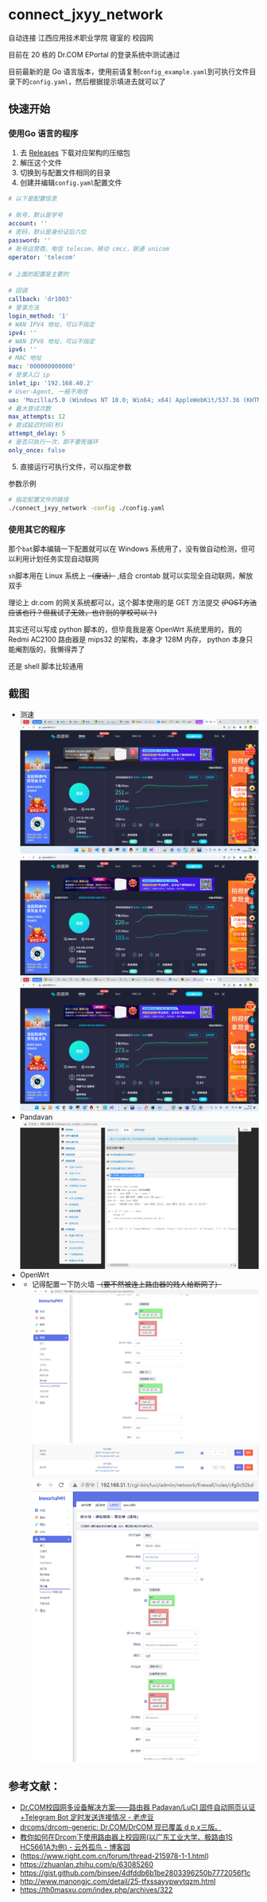 # connect_jxyy_network

自动连接 江西应用技术职业学院 寝室的 校园网

目前在 20 栋的 Dr.COM EPortal 的登录系统中测试通过

目前最新的是 Go 语言版本，使用前请复制`config_example.yaml`到可执行文件目录下的`config.yaml`，然后根据提示填进去就可以了

## 快速开始

### 使用Go 语言的程序

1. 去 [Releases](https://github.com/wochaoop/connect_jxyy_network/releases) 下载对应架构的压缩包
2. 解压这个文件
3. 切换到与配置文件相同的目录
4. 创建并编辑`config.yaml`配置文件
```yaml
# 以下是配置信息

# 账号，默认是学号
account: ''
# 密码，默认是身份证后六位
password: ''
# 账号运营商，电信 telecom，移动 cmcc，联通 unicom
operator: 'telecom'

# 上面的配置是主要的

# 回调
callback: 'dr1003'
# 登录方法
login_method: '1'
# WAN IPV4 地址，可以不指定
ipv4: ''
# WAN IPV6 地址，可以不指定
ipv6: ''
# MAC 地址
mac: '000000000000'
# 登录入口 ip
inlet_ip: '192.168.40.2'
# User-Agent, 一般不用改
ua: 'Mozilla/5.0 (Windows NT 10.0; Win64; x64) AppleWebKit/537.36 (KHTML, like Gecko) Chrome/106.0.0.0 Safari/537.36'
# 最大尝试次数
max_attempts: 12
# 尝试延迟时间(秒)
attempt_delay: 5
# 是否只执行一次，即不要死循环
only_once: false
```
5. 直接运行可执行文件，可以指定参数

参数示例
```bash
# 指定配置文件的路径
./connect_jxyy_network -config ./config.yaml
```

### 使用其它的程序

那个`bat`脚本编辑一下配置就可以在 Windows 系统用了，没有做自动检测，但可以利用计划任务实现自动联网

`sh`脚本用在 Linux 系统上 ~~（废话）~~ ,结合 crontab 就可以实现全自动联网，解放双手

理论上 dr.com 的网关系统都可以，这个脚本使用的是 GET 方法提交 ~~(POST方法应该也行？但我试了无效，也许别的学校可以？)~~

其实还可以写成 python 脚本的，但毕竟我是塞 OpenWrt 系统里用的，我的 Redmi AC2100 路由器是 mips32 的架构，本身才 128M 内存，
python 本身只能阉割版的，我懒得弄了

还是 shell 脚本比较通用

## 截图

- 测速
  ![测速截图](docs/images/屏幕截图_20221025_152201.png)
  ![测速截图](docs/images/屏幕截图_20221102_233538.png)
  ![测速截图](docs/images/屏幕截图_20221105_184211.png)
- Pandavan
  ![截图](docs/images/屏幕截图_20221102_233238.png)
- OpenWrt
-
    - 记得配置一下防火墙 ~~（要不然被连上路由器的贱人给断网了）~~
      ![](docs/images/屏幕截图%202023-04-02%20114744.png)
      ![](docs/images/屏幕截图%202023-04-02%20115446.png)
      ![](docs/images/屏幕截图%202023-04-02%20115553.png)

## 参考文献：

- [Dr.COM校园网多设备解决方案——路由器 Padavan/LuCI 固件自动网页认证+Telegram Bot 定时发送连接情况 - 老虎豆](https://tiger.fail/archives/drcom-autologin-padavan-tgbot.html)
- [drcoms/drcom-generic: Dr.COM/DrCOM 现已覆盖 d p x三版。](https://github.com/drcoms/drcom-generic)
- [教你如何在Drcom下使用路由器上校园网(以广东工业大学、极路由1S HC5661A为例) - 云外孤鸟 - 博客园](https://www.cnblogs.com/cloudbird/p/10406936.html)
- (https://www.right.com.cn/forum/thread-215978-1-1.html)
- https://zhuanlan.zhihu.com/p/63085260
- https://gist.github.com/binsee/4dfddb6b1be2803396250b7772056f1c
- http://www.manongjc.com/detail/25-tfxssayypwvtqzm.html
- https://th0masxu.com/index.php/archives/322
